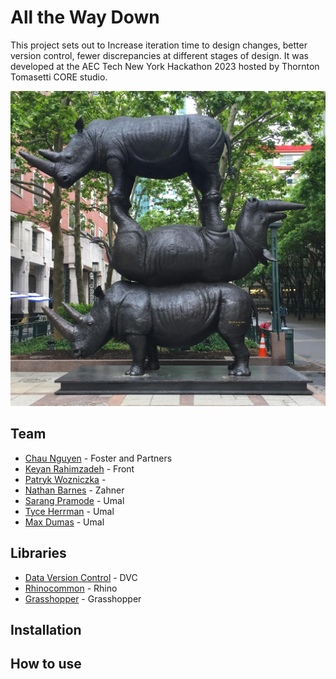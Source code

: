 # All the Way Down

This project sets out to Increase iteration time to design changes, better version control, fewer discrepancies at different stages of design. It was developed at the AEC Tech New York Hackathon 2023 hosted by Thornton Tomasetti CORE studio.

![image](https://github.com/maxdumas/aectech-hackathon/blob/main/Static/rhino-sculpture-brooklyn.webp)


## Team
- [Chau Nguyen]() - Foster and Partners
- [Keyan Rahimzadeh]() - Front
- [Patryk Wozniczka]() - 
- [Nathan Barnes](https://www.azahner.com/) - Zahner
- [Sarang Pramode]() - Umal
- [Tyce Herrman]() - Umal
- [Max Dumas]() - Umal

## Libraries

- [Data Version Control](https://dvc.org/) - DVC
- [Rhinocommon]() - Rhino
- [Grasshopper]() - Grasshopper


## Installation

## How to use